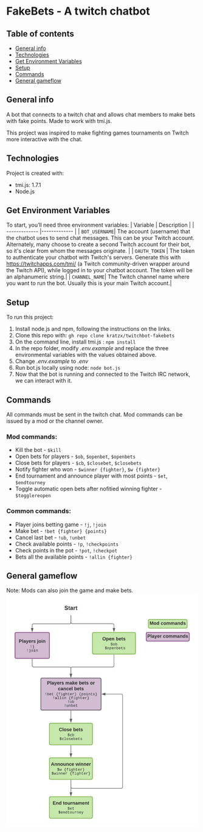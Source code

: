 # FakeBets - A twitch chatbot

## Table of contents
* [General info](#general-info)
* [Technologies](#technologies)
* [Get Environment Variables](#get-environment-variables)
* [Setup](#setup)
* [Commands](#commands)
* [General gameflow](#general-gameflow)

## General info
A bot that connects to a twitch chat and allows chat members to make bets with fake points. Made to work with tmi.js. 

This project was inspired to make fighting games tournaments on Twitch more interactive with the chat.
	
## Technologies
Project is created with:
* tmi.js: 1.7.1 
* Node.js

## Get Environment Variables
To start, you’ll need three environment variables:
| Variable      | Description           |
| ------------- |-------------  |
| `BOT_USERNAME`| The account (username) that the chatbot uses to send chat messages. This can be your Twitch account. Alternately, many choose to create a second Twitch account for their bot, so it's clear from whom the messages originate. |
| `OAUTH_TOKEN` | The token to authenticate your chatbot with Twitch's servers. Generate this with https://twitchapps.com/tmi/ (a Twitch community-driven wrapper around the Twitch API), while logged in to your chatbot account. The token will be an alphanumeric string.|
| `CHANNEL_NAME`| The Twitch channel name where you want to run the bot. Usually this is your main Twitch account.|

## Setup
To run this project:
1. Install node.js and npm, following the instructions on the links.
2. Clone this repo with: 
`gh repo clone kratzx/twitchbot-fakebets`
3. On the command line, install tmi.js :
`npm install`
4. In the repo folder, modify *.env.example* and replace the three environmental variables with the values obtained above.
5. Change *.env.example* to *.env*
6. Run bot.js locally using node:
`node bot.js`
7. Now that the bot is running and connected to the Twitch IRC network, we can interact with it. 

## Commands
All commands must be sent in the twitch chat. Mod commands can be issued by a mod or the channel owner.
### Mod commands:
* Kill the bot - `$kill`
* Open bets for players - `$ob`, `$openbet`, `$openbets`
* Close bets for players - `$cb`, `$closebet`, `$closebets`
* Notify fighter who won - `$winner {fighter}`, `$w {fighter}`
* End tournament and announce player with most points - `$et`, `$endtourney`
* Toggle automatic open bets after nofitied winning fighter - `$togglereopen`
### Common commands:
* Player joins betting game - `!j`, `!join`
* Make bet - `!bet {fighter} {points}`
* Cancel last bet - `!ub`, `!unbet`
* Check available points - `!p`, `!checkpoints`
* Check points in the pot - `!pot`, `!checkpot`
* Bets all the available points - `!allin {fighter}`

## General gameflow
Note: Mods can also join the game and make bets.
![alt text](./image/gameflow.jpeg "Flow chart of the game")
